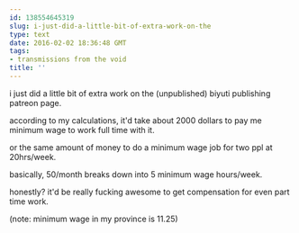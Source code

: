 ```yaml
---
id: 138554645319
slug: i-just-did-a-little-bit-of-extra-work-on-the
type: text
date: 2016-02-02 18:36:48 GMT
tags:
- transmissions from the void
title: ''
---
```


i just did a little bit of extra work on the (unpublished) biyuti publishing patreon page.

according to my calculations, it'd take about 2000 dollars to pay me minimum wage to work full time with it.

or the same amount of money to do a minimum wage job for two ppl at 20hrs/week.

basically, 50/month breaks down into 5 minimum wage hours/week.

honestly? it'd be really fucking awesome to get compensation for even part time work.

(note: minimum wage in my province is 11.25)